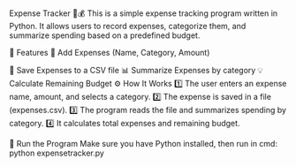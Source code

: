 Expense Tracker 📝💰
This is a simple expense tracking program written in Python. It allows users to record expenses, categorize them, and summarize spending based on a predefined budget.

📌 Features
📝 Add Expenses (Name, Category, Amount)



📂 Save Expenses to a CSV file
📊 Summarize Expenses by category
💡 Calculate Remaining Budget
⚙️ How It Works
1️⃣ The user enters an expense name, amount, and selects a category.
2️⃣ The expense is saved in a file (expenses.csv).
3️⃣ The program reads the file and summarizes spending by category.
4️⃣ It calculates total expenses and remaining budget.

🚀 Run the Program
Make sure you have Python installed, then run in cmd:
python expensetracker.py
